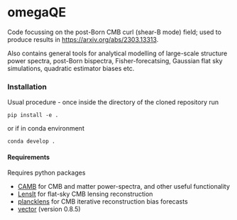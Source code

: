 # omegaQE

Code focussing on the post-Born CMB curl (shear-B mode) field; used to produce results in 
https://arxiv.org/abs/2303.13313.

Also contains general tools for analytical modelling of large-scale structure power spectra, 
post-Born bispectra, Fisher-forecatsing, Gaussian flat sky simulations, quadratic estimator biases etc.

### Installation
Usual procedure - once inside the directory of the cloned repository run 
```
pip install -e . 
```
or if in conda environment
```
conda develop .
```
#### Requirements
Requires python packages
- [CAMB](https://camb.readthedocs.io/en/latest/) for CMB and matter power-spectra, and other useful functionality
- [LensIt](https://lensit.readthedocs.io/en/latest/) for flat-sky CMB lensing reconstruction
- [plancklens](https://plancklens.readthedocs.io/en/latest/) for CMB iterative reconstruction bias forecasts
- [vector](https://pypi.org/project/vector/) (version 0.8.5)

